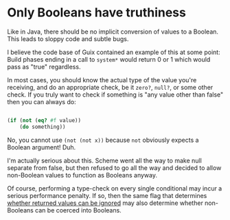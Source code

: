 # Only Booleans have truthiness

Like in Java, there should be no implicit conversion of values to a
Boolean.  This leads to sloppy code and subtle bugs.

I believe the code base of Guix contained an example of this at some
point: Build phases ending in a call to `system*` would return 0 or 1
which would pass as "true" regardless.

In most cases, you should know the actual type of the value you're
receiving, and do an appropriate check, be it `zero?`, `null?`, or
some other check.  If you truly want to check if something is "any
value other than false" then you can always do:

```scheme

(if (not (eq? #f value))
    (do something))

```

No, you cannot use `(not (not x))` because `not` obviously expects a
Boolean argument!  Duh.

I'm actually serious about this.  Scheme went all the way to make null
separate from false, but then refused to go all the way and decided to
allow non-Boolean values to function as Booleans anyway.

Of course, performing a type-check on every single conditional may
incur a serious performance penalty.  If so, then the same flag that
determines [whether returned values can be ignored](strict-mode.html)
may also determine whether non-Booleans can be coerced into Booleans.

